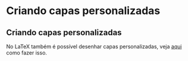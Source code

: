 Criando capas personalizadas
============================

Criando capas personalizadas
----------------------------


No LaTeX também é possível desenhar capas personalizadas, veja [aqui] como fazer isso.


[aqui]:http://latex-my.blogspot.com/2010/01/front-and-back-covers.html